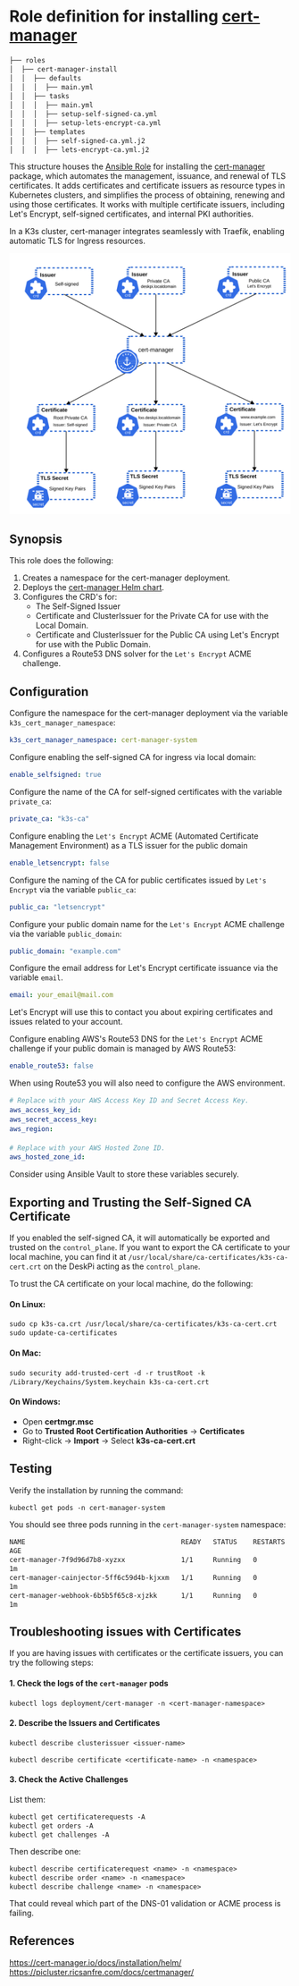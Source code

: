 # Role definition for installing [cert-manager](https://cert-manager.io/)

```
├── roles
│  ├── cert-manager-install
│  │  ├── defaults
│  │  │  ├── main.yml
│  │  ├── tasks
│  │  │  ├── main.yml 
│  │  │  ├── setup-self-signed-ca.yml
│  │  │  ├── setup-lets-encrypt-ca.yml  
│  │  ├── templates
│  │  │  ├── self-signed-ca.yml.j2
│  │  │  ├── lets-encrypt-ca.yml.j2
```

This structure houses the [Ansible Role](https://docs.ansible.com/ansible/latest/playbook_guide/playbooks_reuse_roles.html#roles) for installing the [cert-manager](https://cert-manager.io/) package, which automates the management, issuance, and renewal of TLS certificates.
It adds certificates and certificate issuers as resource types in Kubernetes clusters, and simplifies the process of obtaining, renewing and using those certificates. 
It works with multiple certificate issuers, including Let's Encrypt, self-signed certificates, and internal PKI authorities.

In a K3s cluster, cert-manager integrates seamlessly with Traefik, enabling automatic TLS for Ingress resources.

![Certificate Management](cert-management.svg)

## Synopsis

This role does the following:

1. Creates a namespace for the cert-manager deployment.
2. Deploys the [cert-manager Helm chart](https://cert-manager.io/docs/installation/helm/).
3. Configures the CRD's for:
   - The Self-Signed Issuer
   - Certificate and ClusterIssuer for the Private CA for use with the Local Domain.
   - Certificate and ClusterIssuer for the Public CA using Let's Encrypt for use with the Public Domain.
4. Configures a Route53 DNS solver for the `Let's Encrypt` ACME challenge.
  
## Configuration

Configure the namespace for the cert-manager deployment via the variable `k3s_cert_manager_namespace`:
```yaml
k3s_cert_manager_namespace: cert-manager-system
```

Configure enabling the self-signed CA for ingress via local domain:
```yaml
enable_selfsigned: true
```
Configure the name of the CA for self-signed certificates with the variable `private_ca`:
```yaml
private_ca: "k3s-ca"
```

Configure enabling the `Let's Encrypt` ACME (Automated Certificate Management Environment) as a TLS issuer for the public domain
```yaml
enable_letsencrypt: false
```

Configure the naming of the CA for public certificates issued by `Let's Encrypt` via the variable `public_ca`:
```yaml
public_ca: "letsencrypt"
```

Configure your public domain name for the `Let's Encrypt` ACME challenge via the variable `public_domain`:
```yaml
public_domain: "example.com"
```

Configure the email address for Let's Encrypt certificate issuance via the variable `email`. 
```yaml
email: your_email@mail.com
```   
Let's Encrypt will use this to contact you about expiring certificates and issues related to your account.
      
Configure enabling AWS's Route53 DNS for the `Let's Encrypt` ACME challenge if your public domain is managed by AWS Route53:
```yaml
enable_route53: false
```

When using Route53 you will also need to configure the AWS environment.                  
```yaml
# Replace with your AWS Access Key ID and Secret Access Key.
aws_access_key_id:
aws_secret_access_key:
aws_region:

# Replace with your AWS Hosted Zone ID.
aws_hosted_zone_id:
```
Consider using Ansible Vault to store these variables securely.

## Exporting and Trusting the Self-Signed CA Certificate

If you enabled the self-signed CA, it will automatically be exported and trusted on the `control_plane`. If you want to export the CA certificate to your local machine, 
you can find it at `/usr/local/share/ca-certificates/k3s-ca-cert.crt` on the DeskPi acting as the `control_plane`.

To trust the CA certificate on your local machine, do the following:

#### On Linux:
```shell
sudo cp k3s-ca.crt /usr/local/share/ca-certificates/k3s-ca-cert.crt
sudo update-ca-certificates
```

#### On Mac:
```shell
sudo security add-trusted-cert -d -r trustRoot -k /Library/Keychains/System.keychain k3s-ca-cert.crt
```

#### On Windows:
- Open **certmgr.msc**
- Go to **Trusted Root Certification Authorities** → **Certificates**
- Right-click → **Import** → Select **k3s-ca-cert.crt**
   
## Testing

Verify the installation by running the command:

```shell
kubectl get pods -n cert-manager-system
```

You should see three pods running in the `cert-manager-system` namespace:
```shell
NAME                                       READY   STATUS    RESTARTS   AGE
cert-manager-7f9d96d7b8-xyzxx              1/1     Running   0          1m
cert-manager-cainjector-5ff6c59d4b-kjxxm   1/1     Running   0          1m
cert-manager-webhook-6b5b5f65c8-xjzkk      1/1     Running   0          1m
```

## Troubleshooting issues with Certificates
                    
If you are having issues with certificates or the certificate issuers, you can try the following steps:

#### 1. Check the logs of the `cert-manager` pods

```shell
kubectl logs deployment/cert-manager -n <cert-manager-namespace>
```

#### 2. Describe the Issuers and Certificates
```shell
kubectl describe clusterissuer <issuer-name>
```                                                              

```shell
kubectl describe certificate <certificate-name> -n <namespace>
```

#### 3. Check the Active Challenges

List them:
```
kubectl get certificaterequests -A
kubectl get orders -A
kubectl get challenges -A
```
Then describe one:
```shell
kubectl describe certificaterequest <name> -n <namespace>
kubectl describe order <name> -n <namespace>
kubectl describe challenge <name> -n <namespace>
```
That could reveal which part of the DNS-01 validation or ACME process is failing.

## References

https://cert-manager.io/docs/installation/helm/
https://picluster.ricsanfre.com/docs/certmanager/
